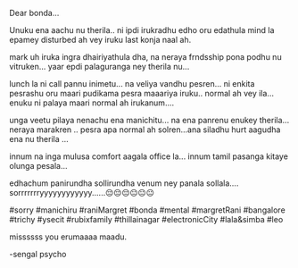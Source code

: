 Dear bonda...

Unuku ena aachu nu therila.. ni ipdi irukradhu edho oru edathula mind la epamey disturbed ah vey iruku last konja naal ah.

mark uh iruka ingra dhairiyathula dha, na neraya frndsship pona podhu nu vitruken...
yaar epdi palaguranga ney therila nu...

lunch la ni call pannu inimetu...
na veliya vandhu pesren... 
ni enkita pesrashu oru maari pudikama pesra maaariya iruku..
normal ah vey ila...
enuku ni palaya maari normal ah irukanum....

unga veetu pilaya nenachu ena manichitu...
na ena panrenu enukey therila...
neraya marakren ..
pesra apa normal ah solren...ana siladhu hurt aagudha ena nu therila ...

innum na inga mulusa comfort aagala office la...
innum tamil pasanga kitaye olunga pesala...

edhachum panirundha sollirundha venum ney panala sollala....
sorrrrrrryyyyyyyyyyyy......😔😔😔😐😐😐


#sorry #manichiru #raniMargret #bonda #mental #margretRani #bangalore #trichy #ysecit #rubixfamily #thillainagar #electronicCity #lala&simba #leo




missssss you erumaaaa maadu.


-sengal psycho

